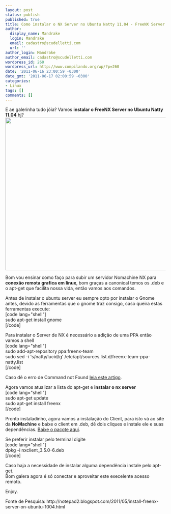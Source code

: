 ```yaml
---
layout: post
status: publish
published: true
title: Como instalar o NX Server no Ubuntu Natty 11.04 - FreeNX Server
author:
  display_name: Mandrake
  login: Mandrake
  email: cadastro@scudelletti.com
  url: ''
author_login: Mandrake
author_email: cadastro@scudelletti.com
wordpress_id: 260
wordpress_url: http://www.compilando.org/wp/?p=260
date: '2011-06-16 23:00:59 -0300'
date_gmt: '2011-06-17 02:00:59 -0300'
categories:
- Linux
tags: []
comments: []
---
```

<p>E ae galerinha tudo jóia? Vamos <strong>instalar o FreeNX Server no Ubuntu Natty 11.04</strong> hj?<br />
<a href="http://blog-scudelletti.rhcloud.com/wp-content/uploads/2011/06/nomachine-logo.jpg"><img src="http://blog-scudelletti.rhcloud.com/wp-content/uploads/2011/06/nomachine-logo.jpg" alt="" title="nomachine-logo" width="640" height="480" class="aligncenter size-full wp-image-267" /></a></p>
<p>Bom vou ensinar como faço para subir um servidor Nomachine NX para <strong>conexão remota grafica em linux</strong>, bom graças a canonical temos os .deb e o apt-get que facilita nossa vida, então vamos aos comandos.</p>
<p>Antes de instalar o ubuntu server eu sempre opto por instalar o Gnome antes, devido as ferramentas que o gnome traz consigo, caso queira estas ferramentas execute:<br />
[code lang="shell"]<br />
sudo apt-get install gnome<br />
[/code]</p>
<p>Para instalar o Server de NX é necessário a adição de uma PPA então vamos a shell<br />
[code lang="shell"]<br />
sudo add-apt-repository ppa:freenx-team<br />
sudo sed -i 's/natty/lucid/g' /etc/apt/sources.list.d/freenx-team-ppa-natty.list<br />
[/code]</p>
<p>Caso dê o erro de Command not Found <a href="http://www.compilando.org/wp/sem-categoria/resolva-o-erro-add-apt-repository-command-not-found-no-ubuntu-natty-11-04">leia este artigo</a>.</p>
<p>Agora vamos atualizar a lista do apt-get e <strong>instalar o nx server</strong><br />
[code lang="shell"]<br />
sudo apt-get update<br />
sudo apt-get install freenx<br />
[/code]</p>
<p>Pronto instaladinho, agora vamos a instalação do Client, para isto vá ao site da <strong>NoMachine</strong> e baixe o client em .deb, dê dois cliques e instale ele e suas dependências. <a href="http://www.nomachine.com/download-client-linux.php">Baixe o pacote aqui</a>.</p>
<p>Se preferir instalar pelo terminal digite<br />
[code lang="shell"]<br />
dpkg -i nxclient_3.5.0-6.deb<br />
[/code]</p>
<p>Caso haja a necessidade de instalar alguma dependência instale pelo apt-get.<br />
Bom galera agora é só conectar e aproveitar este execelente acesso remoto.</p>
<p>Enjoy.</p>
<p>Fonte de Pesquisa: http://notepad2.blogspot.com/2011/05/install-freenx-server-on-ubuntu-1004.html</p>
